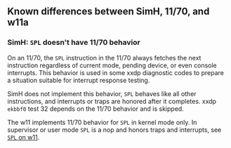 ## Known differences between SimH, 11/70, and w11a

### SimH: `SPL` doesn't have 11/70 behavior

On an 11/70, the `SPL` instruction in the 11/70 always fetches the next
instruction regardless of current mode, pending device, or even console
interrupts. This behavior is used in some xxdp diagnostic codes to prepare
a situation suitable for interrupt response testing.

SimH does not implement this behavior, `SPL` behaves like all other
instructions, and interrupts or traps are honored after it completes.
xxdp `ekbbf0` test 32 depends on the 11/70 behavior and is skipped.

The w11 implements 11/70 behavior for `SPL` in kernel mode only. In supervisor
or user mode `SPL` is a nop and honors traps and interrupts, see
[`SPL` on w11](w11a_diff_70_spl_bug.md).
